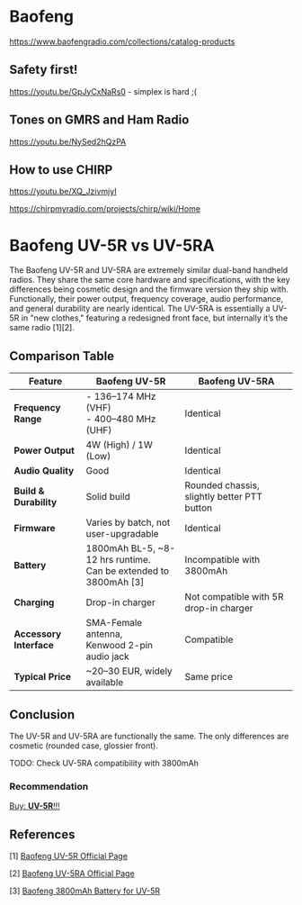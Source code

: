 # Baofeng

https://www.baofengradio.com/collections/catalog-products

## Safety first!

https://youtu.be/GpJyCxNaRs0 - simplex is hard ;(

## Tones on GMRS and Ham Radio

https://youtu.be/NySed2hQzPA

## How to use CHIRP

https://youtu.be/XQ_JzivmjyI

https://chirpmyradio.com/projects/chirp/wiki/Home

# Baofeng UV-5R vs UV-5RA

The Baofeng UV-5R and UV-5RA are extremely similar dual-band handheld radios. They share the same core hardware and specifications, with the key differences being cosmetic design and the firmware version they ship with. Functionally, their power output, frequency coverage, audio performance, and general durability are nearly identical. The UV-5RA is essentially a UV-5R in "new clothes," featuring a redesigned front face, but internally it’s the same radio [1][2].

## Comparison Table

| **Feature**             | **Baofeng UV-5R**                                                   | **Baofeng UV-5RA**                          |
| ----------------------- | ------------------------------------------------------------------- | ------------------------------------------- |
| **Frequency Range**     | - 136–174 MHz (VHF) <br> - 400–480 MHz (UHF)                                | Identical                                   |
| **Power Output**        | 4W (High) / 1W (Low)                                                | Identical                                   |
| **Audio Quality**       | Good                                                               | Identical                                   |
| **Build & Durability**  | Solid build                                                         | Rounded chassis, slightly better PTT button |
| **Firmware**            | Varies by batch, not user-upgradable                                | Identical                                   |
| **Battery**             | 1800mAh BL-5, ~8-12 hrs runtime. <br> Can be extended to 3800mAh [3]    | Incompatible with 3800mAh                   |
| **Charging**            | Drop-in charger                                                     | Not compatible with 5R drop-in charger      |
| **Accessory Interface** | SMA-Female antenna,  <br> Kenwood 2-pin audio jack                        | Compatible                                  |
| **Typical Price**       | ~20–30 EUR, widely available                                         | Same price                                  |

## Conclusion

The UV-5R and UV-5RA are functionally the same. The only differences are cosmetic (rounded case, glossier front).

TODO: Check UV-5RA compatibility with 3800mAh

### Recommendation
[Buy: **UV-5R**!!!](https://youtu.be/f7vhyw0wvOY)

## References

[1] [Baofeng UV-5R Official Page](https://www.baofengradio.com/collections/uv-series/products/uv-5r)

[2] [Baofeng UV-5RA Official Page](https://www.baofengradio.com/collections/uv-series/products/uv-5ra)

[3] [Baofeng 3800mAh Battery for UV-5R](https://www.baofengradio.com/collections/accessories/products/battery-3800mah-for-uv-5r)

